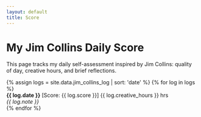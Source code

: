 ```yaml
---
layout: default
title: Score
---
```


<link rel="stylesheet" href="/assets/css/jim-collins.css">
<script src="https://cdn.jsdelivr.net/npm/chart.js"></script>

<h1>My Jim Collins Daily Score</h1>

<p>This page tracks my daily self-assessment inspired by Jim Collins: quality of day, creative hours, and brief reflections.</p>

<canvas id="scoreChart" width="100%" height="400"></canvas>

<div class="score-log">
  {% assign logs = site.data.jim_collins_log | sort: 'date' %}
  {% for log in logs %}
    <div class="score-entry">
      <strong>{{ log.date }}</strong>  
      [Score: {{ log.score }}]  
      {{ log.creative_hours }} hrs  
      <br><em>{{ log.note }}</em>
    </div>
  {% endfor %}
</div>

<script>
// Pull data from Jekyll data file into JavaScript arrays
const labels = [{% for log in site.data.jim_collins_log | sort: 'date' %}'{{ log.date }}',{% endfor %}];
const scores = [{% for log in site.data.jim_collins_log | sort: 'date' %}{{ log.score }},{% endfor %}];

const ctx = document.getElementById('scoreChart').getContext('2d');
const scoreChart = new Chart(ctx, {
    type: 'line',
    data: {
        labels: labels,
        datasets: [{
            label: 'Daily Score',
            data: scores,
            fill: false,
            borderColor: '#2ecc71',
            backgroundColor: '#2ecc71',
            tension: 0.3,
            pointRadius: 4,
            pointBackgroundColor: function(context) {
                const val = context.raw;
                if (val === 2) return '#27ae60';
                if (val === 1) return '#2ecc71';
                if (val === 0) return '#bdc3c7';
                if (val === -1) return '#e67e22';
                if (val === -2) return '#e74c3c';
                return '#000';
            },
        }]
    },
    options: {
        scales: {
            y: {
                min: -2,
                max: 2,
                ticks: {
                    stepSize: 1
                },
                title: {
                    display: true,
                    text: 'Score'
                }
            },
            x: {
                ticks: {
                    maxRotation: 45,
                    minRotation: 45
                }
            }
        },
        plugins: {
            legend: {
                display: false
            },
            tooltip: {
                callbacks: {
                    label: function(context) {
                        return `Score: ${context.raw}`;
                    }
                }
            }
        }
    }
});
</script>

